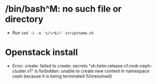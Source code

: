 # /bin/bash^M: no such file or directory

- Run `sed -i -e 's/\r$//' scriptname.sh`

# Openstack install

- Error: create: failed to create: secrets "sh.helm.release.v1.rook-ceph-cluster.v1" is forbidden: unable to create new content in namespace ceph because it is being terminated (Unresolved)
